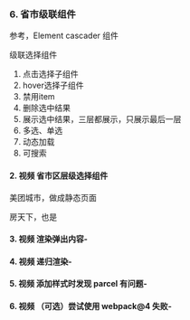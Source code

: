 

### 6. 省市级联组件



参考，Element  cascader 组件

级联选择组件

1. 点击选择子组件
2. hover选择子组件
3. 禁用item
4. 删除选中结果
5. 展示选中结果，三层都展示，只展示最后一层
6. 多选、单选
7. 动态加载
8. 可搜索





#### 2. 视频 省市区层级选择组件

美团城市，做成静态页面

房天下，也是



#### 3. 视频 渲染弹出内容-

#### 4. 视频 递归渲染-
#### 5. 视频 添加样式时发现 parcel 有问题-
#### 6. 视频 （可选）尝试使用 webpack@4 失败-